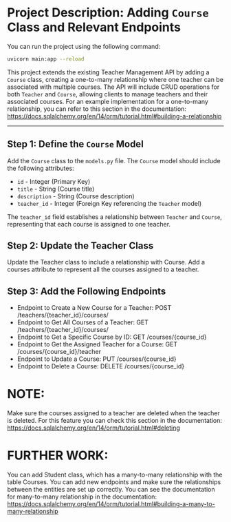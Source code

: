 # Project Description: Adding `Course` Class and Relevant Endpoints

You can run the project using the following command:

```bash
uvicorn main:app --reload
```

This project extends the existing Teacher Management API by adding a `Course` class, creating a one-to-many relationship where one teacher can be associated with multiple courses. The API will include CRUD operations for both `Teacher` and `Course`, allowing clients to manage teachers and their associated courses. For an example implementation for a one-to-many relationship, you can refer to this section in the documentation: https://docs.sqlalchemy.org/en/14/orm/tutorial.html#building-a-relationship

---

## Step 1: Define the `Course` Model

Add the `Course` class to the `models.py` file. The `Course` model should include the following attributes:
- `id` - Integer (Primary Key)
- `title` - String (Course title)
- `description` - String (Course description)
- `teacher_id` - Integer (Foreign Key referencing the `Teacher` model)

The `teacher_id` field establishes a relationship between `Teacher` and `Course`, representing that each course is assigned to one teacher.

## Step 2: Update the Teacher Class

Update the Teacher class to include a relationship with Course. Add a courses attribute to represent all the courses assigned to a teacher.

## Step 3: Add the Following Endpoints
- Endpoint to Create a New Course for a Teacher: POST /teachers/{teacher_id}/courses/
- Endpoint to Get All Courses of a Teacher: GET /teachers/{teacher_id}/courses/
- Endpoint to Get a Specific Course by ID: GET /courses/{course_id}
- Endpoint to Get the Assigned Teacher for a Course: GET /courses/{course_id}/teacher
- Endpoint to Update a Course: PUT /courses/{course_id}
- Endpoint to Delete a Course: DELETE /courses/{course_id}

# NOTE:
Make sure the courses assigned to a teacher are deleted when the teacher is deleted. For this feature you can check this section in the documentation: https://docs.sqlalchemy.org/en/14/orm/tutorial.html#deleting


# FURTHER WORK:
You can add Student class, which has a many-to-many relationship with the table Courses. You can add new endpoints and make sure the relationships between the entities are set up correctly. You can see the documentation for many-to-many relationship in the documentation: https://docs.sqlalchemy.org/en/14/orm/tutorial.html#building-a-many-to-many-relationship


